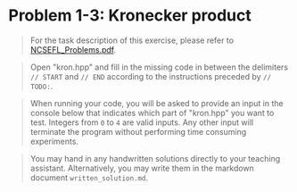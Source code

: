 # Problem 1-3: Kronecker product

> For the task description of this exercise, please refer to [NCSEFL_Problems.pdf](
https://www.sam.math.ethz.ch/~grsam/NumMeth/HOMEWORK/NCSEFL_Problems.pdf). 

> Open "kron.hpp" and fill in the missing code in between the delimiters `// START` and `// END` according to the instructions preceded by `// TODO:`.

> When running your code, you will be asked to provide an input in the console below that indicates which part of "kron.hpp" you want to test. Integers from `0` to `4` are valid inputs. Any other input will terminate the program without performing time consuming experiments.

> You may hand in any handwritten solutions directly to your teaching assistant. Alternatively, you may write them in the markdown document `written_solution.md`.
